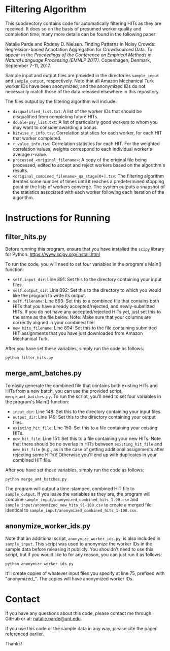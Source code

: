 # Filtering Algorithm

This subdirectory contains code for automatically filtering HITs as they are
received.  It does so on the basis of presumed worker quality and completion
time; many more details can be found in the following paper:

Natalie Parde and Rodney D. Nielsen. Finding Patterns in Noisy Crowds: 
Regression-based Annotation Aggregation for Crowdsourced Data. To appear in the 
<i>Proceedings of the Conference on Empirical Methods in Natural Language 
Processing (EMNLP 2017)</i>. Copenhagen, Denmark, September 7-11, 2017.

Sample input and output files are provided in the directories `sample_input` and
`sample_output`, respectively.  Note that all Amazon Mechanical Turk worker IDs
have been anonymized, and the anonymized IDs do not necessarily match those of
the data released elsewhere in this repository.

The files output by the filtering algorithm will include:
* `disqualified_list.txt`: A list of the worker IDs that should be disqualified from completing future HITs.
* `double-pay_list.txt`: A list of particularly good workers to whom you may want to consider awarding a bonus.
* `hitwise_r_info.tsv`: Correlation statistics for each worker, for each HIT that worker completed.
* `r_value_info.tsv`: Correlation statistics for each HIT.  For the weighted correlation values, weights correspond to each individual worker's average r-value.
* `processed_<original_filename>`: A copy of the original file being processed, edited to accept and reject workers based on the algorithm's results.
* `<original_combined_filename>_qa_stage[0+].tsv`: The filtering algorithm iterates some number of times until it reaches a predetermined stopping point or the lists of workers converge.  The system outputs a snapshot of the statistics associated with each worker following each iteration of the algorithm.

Instructions for Running
========================

filter_hits.py
--------------

Before running this program, ensure that you have installed the `scipy` library
for Python: https://www.scipy.org/install.html

To run the code, you will need to set four variables in the program's Main() function:
* `self.input_dir`: Line 891: Set this to the directory containing your input files.
* `self.output_dir`: Line 892: Set this to the directory to which you would like the program to write its output.
* `self.filename`: Line 893: Set this to a combined file that contains both HITs that you have already accepted/rejected, and newly-submitted HITs.  If you do not have any accepted/rejected HITs yet, just set this to the same as the file below.  Note: Make sure that your columns are correctly aligned in your combined file!
* `new_hits_filename`: Line 894: Set this to the file containing submitted HIT assignments that you have just downloaded from Amazon Mechanical Turk.

After you have set these variables, simply run the code as follows:
```
python filter_hits.py
```

merge_amt_batches.py
--------------------
To easily generate the combined file that contains both existing HITs and HITs
from a new batch, you can use the provided script, `merge_amt_batches.py`.  To
run the script, you'll need to set four variables in the program's Main() function:
* `input_dir`: Line 148: Set this to the directory containing your input files.
* `output_dir`: Line 149: Set this to the directory containing your output files.
* `existing_hit_file`: Line 150: Set this to a file containing your existing HITs.
* `new_hit_file`: Line 151: Set this to a file containing your new HITs.  Note that there should be no overlap in HITs between `existing_hit_file` and `new_hit_file` (e.g., as in the case of getting additional assignments after rejecting some HITs)!  Otherwise you'll end up with duplicates in your combined HIT file.

After you have set these variables, simply run the code as follows:
```
python merge_amt_batches.py
```

The program will output a time-stamped, combined HIT file to `sample_output`.
If you leave the variables as they are, the program will combine 
`sample_input/anonymized_combined_hits_1-90.csv` and
`sample_input/anonymized_new_hits_91-100.csv` to create a merged file
identical to `sample_input/anonymized_combined_hits_1-100.csv`.


anonymize_worker_ids.py
-----------------------
Note that an additional script, `anonymize_worker_ids.py`, is also included in
`sample_input`.  This script was used to anonymize the worker IDs in the sample
data before releasing it publicly.  You shouldn't need to use this script, but
if you would like to for any reason, you can just run it as follows:
```
python anonymize_worker_ids.py
```

It'll create copies of whatever input files you specify at line 75, prefixed
with "anonymized_".  The copies will have anonymized worker IDs.

Contact
=======

If you have any questions about this code, please contact me through GitHub or at:
natalie.parde@unt.edu.

If you use this code or the sample data in any way, please cite the paper
referenced earlier.

Thanks!
